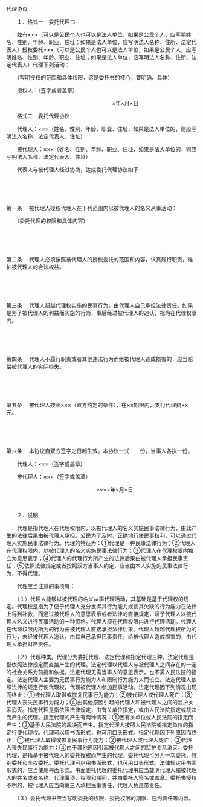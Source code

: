 



代理协议



 

　　１．格式一　委托代理书　　

　　兹有×××（可以是公民个人也可以是法人单位，如果是公民个人，应写明姓名、性别、年龄、职业、住址；如果是法人单位，应写明法人名称、住所、法定代表人）授权委托×××（可以是公民个人也可以是法人单位，如果是公民个人，应写明姓名、性别、年龄、职业、住址；如果是法人单位，应写明法人名称、住所、法定代表人）代理下列活动：

　　（写明授权的范围和具体权限，这是委托书的核心，要明确、具体）　　　　　　　　　　　　　　　　　　　　　　　

　　授权人：（签字或者盖章）

　　　　　　　　　　　　　　　　　　　　×年×月×日　　　　　　　　　　　　　

　　格式二　委托代理协议　　

　　代理人：×××（姓名、性别、年龄、职业、住址，如果是法人单位的，则应写明法人名称、法定代表人、住址）

　　被代理人：×××（姓名、性别、年龄、职业、住址，如果是法人单位的，则应写明法人名称、法定代表人、住址）

　　代表人与被代理人经过协商，达成委托代理协议如下：

　　

　　

第一条
　被代理人授权代理人在下列范围内以被代理人的名义从事活动：

　　（委托代理的权限和具体内容）

　　

　　

第二条
　代理人必须按照被代理人的授权委托的范围和内容，认真履行职责，维护被代理人的合法权益。

　　

　　

第三条
　代理人超越代理权实施的民事行为，由代理人自己承担法律责任。如果是为了被代理人的利益而实施的行为，事后经过被代理人的追认，视为在代理权限内。

　　

　　

第四条
　代理人不履行职责或者其他违法行为而给被代理人造成损害的，应当赔偿被代理人的实际损失。

　　

　　

第五条
　被代理人按照×××（双方约定的条件），在××期限内，支付代理费××元。

　　

　　

第六条
　本协议自双方签字之日起生效。本协议一式　　份，当事人各执一份。　　　　　　　　　　　　　　　　　　　　

　　代理人：×××（签字或盖章）

　　被代理人：×××（签字或盖章）

　　　　　　　　　　　　　　　　　××××年×月×日　　　　　　　　　　　　　　　　

　　

　　２．说明　　

　　代理是指代理人在代理权限内，以被代理人的名义实施民事法律行为，由此产生的法律后果由被代理人承担。公民为了及时、正确地行使民事权利，可以通过代理人实施民事法律行为。代理的特征为：①代理是一种民事法律行为；②代理人在代理权限内，以被代理人的名义实施民事法律行为；③代理人在代理权限内独立为意思表示；④代理人的代理行为所产生的法律后果由被代理人承担民事责任；⑤依照法律规定或者按照双方当事人约定，应当由本人实施的民事法律行为，不得代理。

　　代理应当注意的事项有：

　　（１）代理人能够以被代理的名义从事代理活动，其基础是基于代理权的规定。代理权是指为了便于代理人充分发挥其行为能力或使其欠缺的行为能力在法律上得到补救，而通过被代理人的意思表示或者法律的直接规定，赋予代理人以被代理人名义进行民事活动的一种资格。代理人须在代理权限内进行代理活动。代理人在代理权限内所为的行为由被代理人直接承担法律后果。代理人超越代理权所为的行为，未经被代理人追认，由其自己承担民事责任，给被代理人造成损害的，由代理人承担财产责任。

　　（２）代理种类。代理分为委托代理、法定代理和指定代理三种。法定代理是指依照法律规定而直接产生的代理。法定代理以代理人与被代理人之间存在的一定的社会关系为前提和依据。法定代理无需当事人的意思表示，也不需人民法院的指定。法定代理人主要为无民事行为能力人和限制行为能力人而设立。法定代理人依照法律的规定行使代理权，代理被代理人参加民事活动。法定代理因下列情况出现而终止：①被代理人取得或恢复民事行为能力；②被代理人或代理人死亡；③代理人丧失民事行为能力；④由其他原因引起的代理人和被代理人之间的监护关系消灭。指定代理是指依照法律规定，由有关单位指定，或由人民法院指定或裁决而产生的代理。指定代理的产生有两种情况：①因有关单位或人民法院的指定而产生；②基于人民法院的裁决而产生。指定代理人按照人民法院或指定单位的指定行使代理权。代理可以用书面形式，也可用口头形式。指定代理因下列原因而终止：①被代理人取得或恢复民事行为能力；②被代理人或代理人死亡；③代理人丧失民事行为能力；④由于其他原因引起被代理人之间的监护关系消灭。委托代理，是指基于被代理人的委托授权而产生的代理。委托代理可分为一次委托、特别委托和全权委托。委托代理可以用书面形式，也可用口头形式。法律规定用书面形式的，应当使用书面形式。书面委托代理的委托代理书应当载明代理人和被代理人的姓名或者名称、代理事项、权限和期间，并由委托人签名或盖章。委托书授权不明的，被代理人应当向第三人承担民事责任，代理人负连带责任。

　　（３）委托代理书应当写明委托的权限、委托权限的期限、违约责任等内容。

　　
